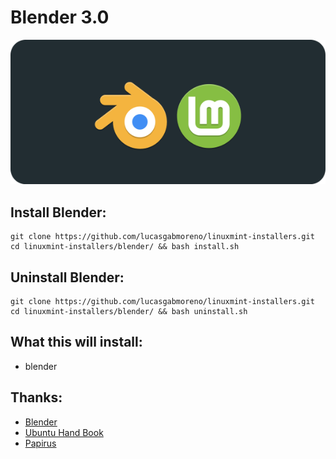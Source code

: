 # Blender 3.0
![Portada](preview.png?raw=true)


## Install Blender:
```
git clone https://github.com/lucasgabmoreno/linuxmint-installers.git
cd linuxmint-installers/blender/ && bash install.sh
```

## Uninstall Blender:
```
git clone https://github.com/lucasgabmoreno/linuxmint-installers.git
cd linuxmint-installers/blender/ && bash uninstall.sh
```

## What this will install:
* blender

## Thanks:
* [Blender](https://www.blender.org/)
* [Ubuntu Hand Book](https://ubuntuhandbook.org/index.php/2021/12/blender-3-0-released-install-tarball/)
* [Papirus](https://github.com/PapirusDevelopmentTeam)
